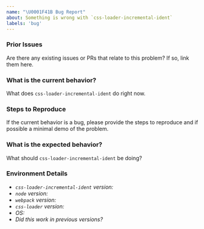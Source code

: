 ```yaml
---
name: "\U0001F41B Bug Report"
about: Something is wrong with `css-loader-incremental-ident`
labels: 'bug'
---
```


<!--
Thank you for contributing to open source!

Think you found a bug?
======================
The best bug report is a failing test in the repository as a pull request. Otherwise, please use the template below.
-->

### Prior Issues

Are there any existing issues or PRs that relate to this problem? If so, link them here.

### What is the current behavior?

What does `css-loader-incremental-ident` do right now.

### Steps to Reproduce

If the current behavior is a bug, please provide the steps to reproduce and if possible a minimal demo of the problem.

### What is the expected behavior?

What should `css-loader-incremental-ident` be doing?

### Environment Details

- _`css-loader-incremental-ident` version:_ 
- _`node` version:_ 
- _`webpack` version:_ 
- _`css-loader` version:_ 
- _OS:_ 
- _Did this work in previous versions?_ 
